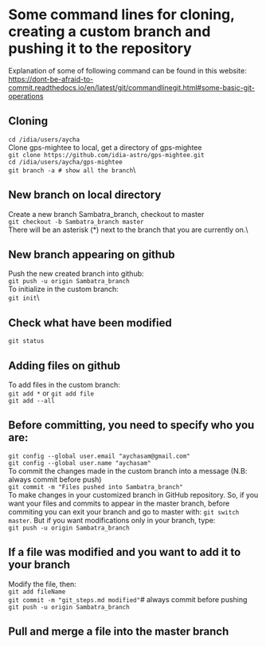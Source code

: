 # Some command lines for cloning, creating a custom branch and pushing it to the repository
Explanation of some of following command can be found in this website:
https://dont-be-afraid-to-commit.readthedocs.io/en/latest/git/commandlinegit.html#some-basic-git-operations 

## Cloning
`cd /idia/users/aycha`\
Clone gps-mightee to local, get a directory of gps-mightee\
`git clone https://github.com/idia-astro/gps-mightee.git`\
`cd /idia/users/aycha/gps-mightee`\
`git branch -a # show all the branch`\
## New branch on local directory
Create a new branch Sambatra_branch, checkout to master\
`git checkout -b Sambatra_branch master`\
There will be an asterisk (*) next to the branch that you are currently on.\
## New branch appearing on github
Push the new created branch into github:\
`git push -u origin Sambatra_branch`\
To initialize in the custom branch:\
`git init`\
## Check what have been modified
`git status`
## Adding files on github
To add files in the custom branch:\
`git add *` or `git add file`\
`git add --all`
## Before committing, you need to specify who you are:
`git config --global user.email "aychasam@gmail.com"`\
`git config --global user.name "aychasam"`\
To commit the changes made in the custom branch into a message (N.B: always commit before push)\
`git commit -m "Files pushed into Sambatra_branch"`\
To make changes in your customized branch in GitHub repository. So, if you want your files and commits to appear in the master branch, before commiting you can exit your branch and go to master with: `git switch master`. But if you want modifications only in your branch, type:\
`git push -u origin Sambatra_branch` 
## If a file was modified and you want to add it to your branch
Modify the file, then:\
`git add fileName`\
`git commit -m "git_steps.md modified"`\# always commit before pushing
`git push -u origin Sambatra_branch`
## Pull and merge a file into the master branch